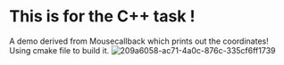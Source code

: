 # This is for the C++ task !
A demo derived from Mousecallback which prints out the coordinates!
Using cmake file to build it.
![209a6058-ac71-4a0c-876c-335cf6ff1739](https://user-images.githubusercontent.com/60438997/215655725-1c6a7a28-11ea-4b9b-aaf2-1f64fe84bf3a.jpg)

